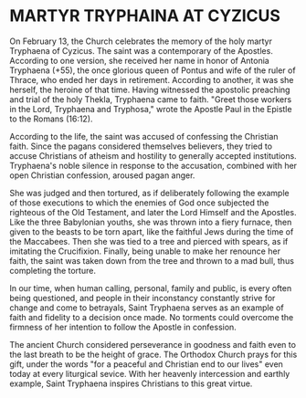 # MARTYR TRYPHAINA AT CYZICUS

On February 13, the Church celebrates the memory of the holy martyr Tryphaena of Cyzicus. The saint was a contemporary of the Apostles. According to one version, she received her name in honor of Antonia Tryphaena (+55), the once glorious queen of Pontus and wife of the ruler of Thrace, who ended her days in retirement. According to another, it was she herself, the heroine of that time. Having witnessed the apostolic preaching and trial of the holy Thekla, Tryphaena came to faith. "Greet those workers in the Lord, Tryphaena and Tryphosa," wrote the Apostle Paul in the Epistle to the Romans (16:12).

According to the life, the saint was accused of confessing the Christian faith. Since the pagans considered themselves believers, they tried to accuse Christians of atheism and hostility to generally accepted institutions. Tryphaena's noble silence in response to the accusation, combined with her open Christian confession, aroused pagan anger.

She was judged and then tortured, as if deliberately following the example of those executions to which the enemies of God once subjected the righteous of the Old Testament, and later the Lord Himself and the Apostles. Like the three Babylonian youths, she was thrown into a fiery furnace, then given to the beasts to be torn apart, like the faithful Jews during the time of the Maccabees. Then she was tied to a tree and pierced with spears, as if imitating the Crucifixion. Finally, being unable to make her renounce her faith, the saint was taken down from the tree and thrown to a mad bull, thus completing the torture.

In our time, when human calling, personal, family and public, is every often being questioned, and people in their inconstancy constantly strive for change and come to betrayals, Saint Tryphaena serves as an example of faith and fidelity to a decision once made. No torments could overcome the firmness of her intention to follow the Apostle in confession.

The ancient Church considered perseverance in goodness and faith even to the last breath to be the height of grace. The Orthodox Church prays for this gift, under the words "for a peaceful and Christian end to our lives" even today at every liturgical sevice. With her heavenly intercession and earthly example, Saint Tryphaena inspires Christians to this great virtue.
